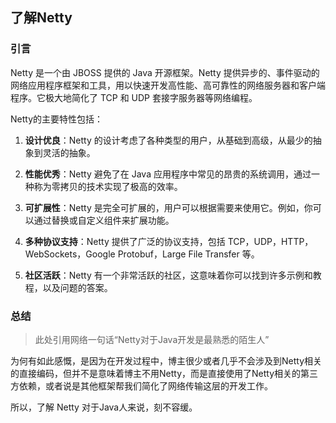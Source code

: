 ## 了解Netty    

### 引言    
Netty 是一个由 JBOSS 提供的 Java 开源框架。Netty 提供异步的、事件驱动的网络应用程序框架和工具，用以快速开发高性能、高可靠性的网络服务器和客户端程序。它极大地简化了 TCP 和 UDP 套接字服务器等网络编程。 

Netty的主要特性包括：   
1. **设计优良**：Netty 的设计考虑了各种类型的用户，从基础到高级，从最少的抽象到灵活的抽象。 

2. **性能优秀**：Netty 避免了在 Java 应用程序中常见的昂贵的系统调用，通过一种称为零拷贝的技术实现了极高的效率。 

3. **可扩展性**：Netty 是完全可扩展的，用户可以根据需要来使用它。例如，你可以通过替换或自定义组件来扩展功能。   

4. **多种协议支持**：Netty 提供了广泛的协议支持，包括 TCP，UDP，HTTP，WebSockets，Google Protobuf，Large File Transfer 等。 

5. **社区活跃**：Netty 有一个非常活跃的社区，这意味着你可以找到许多示例和教程，以及问题的答案。     


### 总结    
>此处引用网络一句话“Netty对于Java开发是最熟悉的陌生人”      

为何有如此感慨，是因为在开发过程中，博主很少或者几乎不会涉及到Netty相关的直接编码，但并不是意味着博主不用Netty，而是直接使用了Netty相关的第三方依赖，或者说是其他框架帮我们简化了网络传输这层的开发工作。   

所以，了解 Netty 对于Java人来说，刻不容缓。 